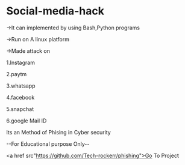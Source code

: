 # Social-media-hack
->It can implemented by using Bash,Python programs

->Run on A linux platform

->Made attack on

1.Instagram

2.paytm

3.whatsapp

4.facebook

5.snapchat

6.google Mail ID

Its an Method of Phising in Cyber security

--For Educational purpose Only--

<a href src"https://github.com/Tech-rockerr/phishing">Go To Project</a>
